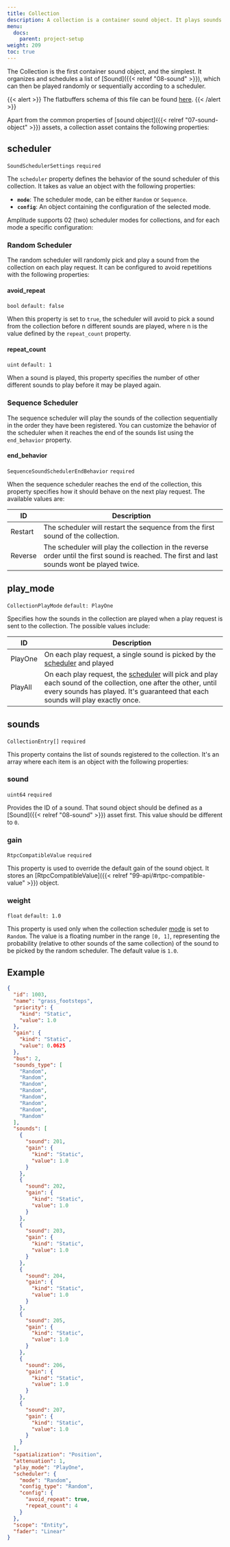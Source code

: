 ```yaml
---
title: Collection
description: A collection is a container sound object. It plays sounds registered in it based on the specified scheduler.
menu:
  docs:
    parent: project-setup
weight: 209
toc: true
---
```


The Collection is the first container sound object, and the simplest. It organizes and schedules a list of [Sound]({{< relref "08-sound" >}}), which can then be played randomly or sequentially according to a scheduler.

{{< alert >}}
The flatbuffers schema of this file can be found [here](https://github.com/SparkyStudios/AmplitudeAudioSDK/blob/main/schemas/collection_definition.fbs).
{{< /alert >}}

Apart from the common properties of [sound object]({{< relref "07-sound-object" >}}) assets, a collection asset contains the following properties:

## scheduler

`SoundSchedulerSettings` `required`

The `scheduler` property defines the behavior of the sound scheduler of this collection. It takes as value an object with the following properties:

- **`mode`**: The scheduler mode, can be either `Random` or `Sequence`.
- **`config`**: An object containing the configuration of the selected mode.

Amplitude supports 02 (two) scheduler modes for collections, and for each mode a specific configuration:

### Random Scheduler

The random scheduler will randomly pick and play a sound from the collection on each play request. It can be configured to avoid repetitions with the following properties:

#### avoid_repeat

`bool` `default: false`

When this property is set to `true`, the scheduler will avoid to pick a sound from the collection before n different sounds are played, where n is the value defined by the `repeat_count` property.

#### repeat_count

`uint` `default: 1`

When a sound is played, this property specifies the number of other different sounds to play before it may be played again.


### Sequence Scheduler

The sequence scheduler will play the sounds of the collection sequentially in the order they have been registered. You can customize the behavior of the scheduler when it reaches the end of the sounds list using the `end_behavior` property.

#### end_behavior

`SequenceSoundSchedulerEndBehavior` `required`

When the sequence scheduler reaches the end of the collection, this property specifies how it should behave on the next play request. The available values are:

| ID      | Description                                                                                                                                   |
| ------- | --------------------------------------------------------------------------------------------------------------------------------------------- |
| Restart | The scheduler will restart the sequence from the first sound of the collection.                                                               |
| Reverse | The scheduler will play the collection in the reverse order until the first sound is reached. The first and last sounds wont be played twice. |

## play_mode

`CollectionPlayMode` `default: PlayOne`

Specifies how the sounds in the collection are played when a play request is sent to the collection. The possible values include:

| ID      | Description                                                                                                                                                                                                     |
| ------- | --------------------------------------------------------------------------------------------------------------------------------------------------------------------------------------------------------------- |
| PlayOne | On each play request, a single sound is picked by the [scheduler](#scheduler) and played                                                                                                                        |
| PlayAll | On each play request, the [scheduler](#scheduler) will pick and play each sound of the collection, one after the other, until every sounds has played. It's guaranteed that each sounds will play exactly once. |

## sounds

`CollectionEntry[]` `required`

This property contains the list of sounds registered to the collection. It's an array where each item is an object with the following properties:

### sound

`uint64` `required`

Provides the ID of a sound. That sound object should be defined as a [Sound]({{< relref "08-sound" >}}) asset first. This value should be different to `0`.

### gain

`RtpcCompatibleValue` `required`

This property is used to override the default gain of the sound object. It stores an [RtpcCompatibleValue]({{< relref "99-api/#rtpc-compatible-value" >}}) object.

### weight

`float` `default: 1.0`

This property is used only when the collection scheduler [mode](#scheduler) is set to `Random`. The value is a floating number in the range `[0, 1]`, representing the probability (relative to other sounds of the same collection) of the sound to be picked by the random scheduler. The default value is `1.0`.

## Example

```json
{
  "id": 1003,
  "name": "grass_footsteps",
  "priority": {
    "kind": "Static",
    "value": 1.0
  },
  "gain": {
    "kind": "Static",
    "value": 0.0625
  },
  "bus": 2,
  "sounds_type": [
    "Random",
    "Random",
    "Random",
    "Random",
    "Random",
    "Random",
    "Random",
    "Random"
  ],
  "sounds": [
    {
      "sound": 201,
      "gain": {
        "kind": "Static",
        "value": 1.0
      }
    },
    {
      "sound": 202,
      "gain": {
        "kind": "Static",
        "value": 1.0
      }
    },
    {
      "sound": 203,
      "gain": {
        "kind": "Static",
        "value": 1.0
      }
    },
    {
      "sound": 204,
      "gain": {
        "kind": "Static",
        "value": 1.0
      }
    },
    {
      "sound": 205,
      "gain": {
        "kind": "Static",
        "value": 1.0
      }
    },
    {
      "sound": 206,
      "gain": {
        "kind": "Static",
        "value": 1.0
      }
    },
    {
      "sound": 207,
      "gain": {
        "kind": "Static",
        "value": 1.0
      }
    }
  ],
  "spatialization": "Position",
  "attenuation": 1,
  "play_mode": "PlayOne",
  "scheduler": {
    "mode": "Random",
    "config_type": "Random",
    "config": {
      "avoid_repeat": true,
      "repeat_count": 4
    }
  },
  "scope": "Entity",
  "fader": "Linear"
}
```
